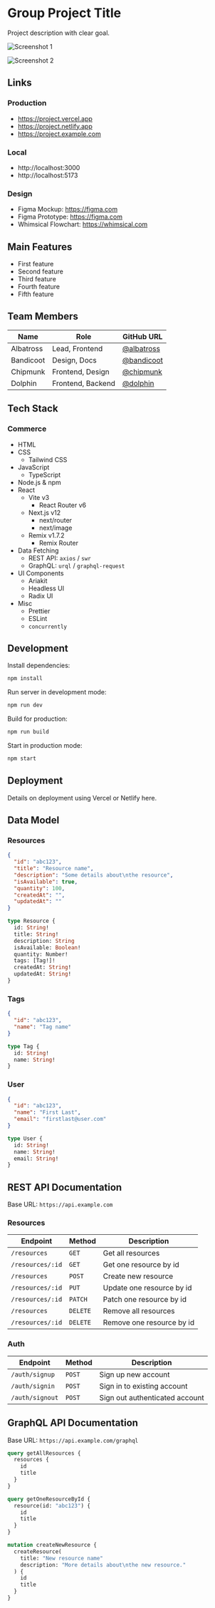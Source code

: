 # Group Project Title

Project description with clear goal.

![Screenshot 1]()

![Screenshot 2]()

## Links

### Production

- https://project.vercel.app
- https://project.netlify.app
- https://project.example.com

### Local

- http://localhost:3000
- http://localhost:5173

### Design

- Figma Mockup: https://figma.com
- Figma Prototype: https://figma.com
- Whimsical Flowchart: https://whimsical.com

## Main Features

- First feature
- Second feature
- Third feature
- Fourth feature
- Fifth feature

## Team Members

| Name      | Role              | GitHub URL                                 |
| --------- | ----------------- | ------------------------------------------ |
| Albatross | Lead, Frontend    | [@albatross](https://github.com/albatross) |
| Bandicoot | Design, Docs      | [@bandicoot](https://github.com/bandicoot) |
| Chipmunk  | Frontend, Design  | [@chipmunk](https://github.com/chipmunk)   |
| Dolphin   | Frontend, Backend | [@dolphin](https://github.com/dolphin)     |

## Tech Stack

### Commerce

- HTML
- CSS
  - Tailwind CSS
- JavaScript
  - TypeScript
- Node.js & npm
- React
  - Vite v3
    - React Router v6
  - Next.js v12
    - next/router
    - next/image
  - Remix v1.7.2
    - Remix Router
- Data Fetching
  - REST API: `axios` / `swr`
  - GraphQL: `urql` / `graphql-request`
- UI Components
  - Ariakit
  - Headless UI
  - Radix UI
- Misc
  - Prettier
  - ESLint
  - `concurrently`

## Development

Install dependencies:

```sh
npm install
```

Run server in development mode:

```sh
npm run dev
```

Build for production:

```sh
npm run build
```

Start in production mode:

```sh
npm start
```

## Deployment

Details on deployment using Vercel or Netlify here.

## Data Model

### Resources

```json
{
  "id": "abc123",
  "title": "Resource name",
  "description": "Some details about\nthe resource",
  "isAvailable": true,
  "quantity": 100,
  "createdAt": "",
  "updatedAt": ""
}
```

```graphql
type Resource {
  id: String!
  title: String!
  description: String
  isAvailable: Boolean!
  quantity: Number!
  tags: [Tag!]!
  createdAt: String!
  updatedAt: String!
}
```

### Tags

```json
{
  "id": "abc123",
  "name": "Tag name"
}
```

```graphql
type Tag {
  id: String!
  name: String!
}
```

### User

```json
{
  "id": "abc123",
  "name": "First Last",
  "email": "firstlast@user.com"
}
```

```graphql
type User {
  id: String!
  name: String!
  email: String!
}
```

## REST API Documentation

Base URL: `https://api.example.com`

### Resources

| Endpoint         | Method   | Description               |
| ---------------- | -------- | ------------------------- |
| `/resources`     | `GET`    | Get all resources         |
| `/resources/:id` | `GET`    | Get one resource by id    |
| `/resources`     | `POST`   | Create new resource       |
| `/resources/:id` | `PUT`    | Update one resource by id |
| `/resources/:id` | `PATCH`  | Patch one resource by id  |
| `/resources`     | `DELETE` | Remove all resources      |
| `/resources/:id` | `DELETE` | Remove one resource by id |

### Auth

| Endpoint        | Method | Description                    |
| --------------- | ------ | ------------------------------ |
| `/auth/signup`  | `POST` | Sign up new account            |
| `/auth/signin`  | `POST` | Sign in to existing account    |
| `/auth/signout` | `POST` | Sign out authenticated account |

## GraphQL API Documentation

Base URL: `https://api.example.com/graphql`

```graphql
query getAllResources {
  resources {
    id
    title
  }
}
```

```graphql
query getOneResourceById {
  resource(id: "abc123") {
    id
    title
  }
}
```

```graphql
mutation createNewResource {
  createResource(
    title: "New resource name"
    description: "More details about\nthe new resource."
  ) {
    id
    title
  }
}
```
